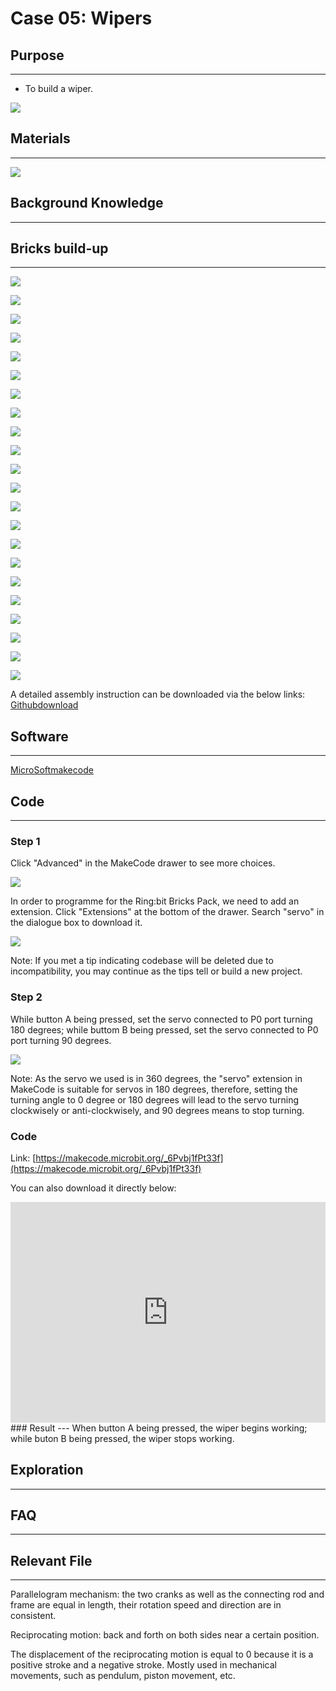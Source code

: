 # Case 05: Wipers

## Purpose 
---

- To build a wiper.


![](./images/Ringbit_Bricks_Pack_case_en_05_01.png)



## Materials 
---


![](./images/Ringbit_Bricks_Pack_case_en_05_02.png)



## Background Knowledge
---

## Bricks build-up
---

![](./images/Ringbit_Bricks_Pack_step_05_01.png)

![](./images/Ringbit_Bricks_Pack_step_05_02.png)

![](./images/Ringbit_Bricks_Pack_step_05_03.png)

![](./images/Ringbit_Bricks_Pack_step_05_04.png)

![](./images/Ringbit_Bricks_Pack_step_05_05.png)

![](./images/Ringbit_Bricks_Pack_step_05_06.png)

![](./images/Ringbit_Bricks_Pack_step_05_07.png)

![](./images/Ringbit_Bricks_Pack_step_05_08.png)

![](./images/Ringbit_Bricks_Pack_step_05_09.png)

![](./images/Ringbit_Bricks_Pack_step_05_10.png)

![](./images/Ringbit_Bricks_Pack_step_05_11.png)

![](./images/Ringbit_Bricks_Pack_step_05_12.png)

![](./images/Ringbit_Bricks_Pack_step_05_13.png)

![](./images/Ringbit_Bricks_Pack_step_05_14.png)

![](./images/Ringbit_Bricks_Pack_step_05_15.png)

![](./images/Ringbit_Bricks_Pack_step_05_16.png)

![](./images/Ringbit_Bricks_Pack_step_05_17.png)

![](./images/Ringbit_Bricks_Pack_step_05_18.png)

![](./images/Ringbit_Bricks_Pack_step_05_19.png)

![](./images/Ringbit_Bricks_Pack_step_05_20.png)

![](./images/Ringbit_Bricks_Pack_step_05_21.png)

![](./images/Ringbit_Bricks_Pack_step_05_22.png)

A detailed assembly instruction can be downloaded via the below links:
[Githubdownload ](https://github.com/elecfreaks/learn-cn/raw/master/microbitKit/ring_bit_bricks_pack/files/Ringbit_Bricks_Pack_step_05_v1.1.pdf)


## Software
---

[MicroSoftmakecode](https://makecode.microbit.org/#)

## Code
---

### Step 1
Click "Advanced" in the MakeCode drawer to see more choices.




![](./images/Ringbit_Bricks_Pack_case_en_05_03.png)




In order to programme for the Ring:bit Bricks Pack, we need to add an extension. Click  "Extensions" at the bottom of the drawer. Search "servo" in the dialogue box to download it. 





![](./images/Ringbit_Bricks_Pack_case_en_05_04.png)





Note: If you met a tip indicating codebase will be deleted due to incompatibility, you may continue as the tips tell or build a new project. 

### Step 2

While button A being pressed, set the servo connected to P0 port turning 180 degrees; while buttom B being pressed, set the servo connected to P0 port turning 90 degrees.


![](./images/Ringbit_Bricks_Pack_case_en_05_05.png)



Note: As the servo we used is in 360 degrees, the "servo" extension in MakeCode is suitable for servos in 180 degrees, therefore, setting the turning angle to 0 degree or 180 degrees will lead to the servo turning clockwisely or anti-clockwisely, and 90 degrees means to stop turning.

### Code

Link: [https://makecode.microbit.org/_6Pvbj1fPt33f](https://makecode.microbit.org/_6Pvbj1fPt33f)

You can also download it directly below:

<div style="position:relative;height:0;padding-bottom:70%;overflow:hidden;"><iframe style="position:absolute;top:0;left:0;width:100%;height:100%;" src="https://makecode.microbit.org/#pub:_6Pvbj1fPt33f]" frameborder="0" sandbox="allow-popups allow-forms allow-scripts allow-same-origin"></iframe></div>  
### Result 
---
When button A being pressed, the wiper begins working; while buton B being pressed, the wiper stops working.



## Exploration

---

## FAQ

---

## Relevant File 

---
Parallelogram mechanism: the two cranks as well as the connecting rod and frame are equal in length, their rotation speed and direction are in consistent. 

Reciprocating motion: back and forth on both sides near a certain position.

The displacement of the reciprocating motion is equal to 0 because it is a positive stroke and a negative stroke. Mostly used in mechanical movements, such as pendulum, piston movement, etc.
